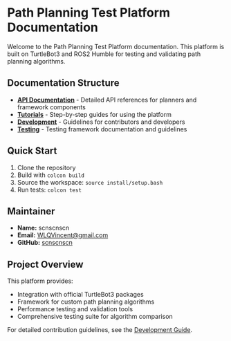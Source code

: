 # Path Planning Test Platform Documentation

Welcome to the Path Planning Test Platform documentation. This platform is built on TurtleBot3 and ROS2 Humble for testing and validating path planning algorithms.

## Documentation Structure

- **[API Documentation](api/)** - Detailed API references for planners and framework components
- **[Tutorials](tutorials/)** - Step-by-step guides for using the platform
- **[Development](development/)** - Guidelines for contributors and developers
- **[Testing](testing/)** - Testing framework documentation and guidelines

## Quick Start

1. Clone the repository
2. Build with `colcon build`
3. Source the workspace: `source install/setup.bash`
4. Run tests: `colcon test`

## Maintainer

- **Name:** scnscnscn
- **Email:** WLQVincent@gmail.com
- **GitHub:** [scnscnscn](https://github.com/scnscnscn)

## Project Overview

This platform provides:
- Integration with official TurtleBot3 packages
- Framework for custom path planning algorithms
- Performance testing and validation tools
- Comprehensive testing suite for algorithm comparison

For detailed contribution guidelines, see the [Development Guide](development/).